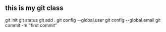 ## this is my git class 
git init
git status
git add .
git config --global.user
git config --global.email
git commit -m "first commit"
